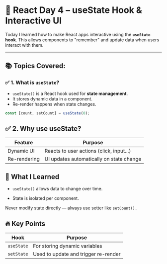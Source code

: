 # 📅 React Day 4 – useState Hook & Interactive UI

Today I learned how to make React apps interactive using the **`useState` hook**. This allows components to "remember" and update data when users interact with them.

---

## 📚 Topics Covered:

### ✅ 1. What is `useState`?

- `useState()` is a React hook used for **state management**.
- It stores dynamic data in a component.
- Re-render happens when state changes.

```jsx
const [count, setCount] = useState(0);
```
## ✅ 2. Why use useState?
| Feature      | Purpose                                  |
| ------------ | ---------------------------------------- |
| Dynamic UI   | Reacts to user actions (click, input...) |
| Re-rendering | UI updates automatically on state change |
## 🧠 What I Learned
- ```useState()``` allows data to change over time.

- State is isolated per component.

Never modify state directly — always use setter like `setCount().`
## 🔥 Key Points
| Hook       | Purpose                              |
| ---------- | ------------------------------------ |
| `useState` | For storing dynamic variables        |
| `setState` | Used to update and trigger re-render |
